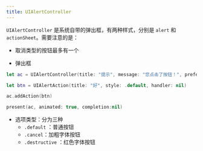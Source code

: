 ```yaml
---
title: UIAlertController
---
```


`UIAlertController` 是系统自带的弹出框，有两种样式，分别是 `alert` 和 `actionSheet`。需要注意的是：

- 取消类型的按钮最多有一个

- 弹出框

```swift
let ac = UIAlertController(title: "提示", message: "您点击了按钮！", preferredStyle: .alert)

let btn = UIAlertAction(title: "好", style: .default, handler: nil)

ac.addAction(btn)

present(ac, animated: true, completion:nil)
```

- 选项类型：分为三种
  - `.default` ：普通按钮
  - `.cancel`：加粗字体按钮
  - `.destructive` ：红色字体按钮